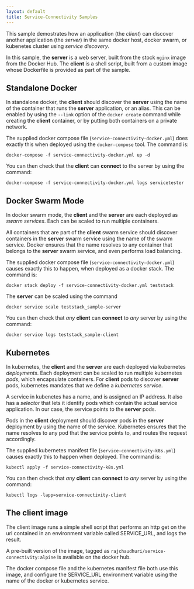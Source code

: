 ```yaml
---
layout: default
title: Service-Connectivity Samples
---
```


This sample demostrates how an application (the _client_) can discover another application (the _server_) in the same docker host, docker swarm, or kubenetes cluster using _service discovery_.

In this sample, the **server** is a web server, built from the stock `nginx` image from the Docker Hub. The **client** is a shell script, built from a custom image whose Dockerfile is provided as part of the sample.

## Standalone Docker

In standalone docker, the **client** should discover the **server** using the name of the container that runs the **server** application, or an alias. This can be enabled by using the `--link` option of the `docker create` command while creating the **client** container, or by putting both containers on a private network.

The supplied docker compose file (`service-connectivity-docker.yml`) does exactly this when deployed using the `docker-compose` tool. The command is:

```docker-compose -f service-connectivity-docker.yml up -d```

You can then check that the **client** can **connect** to the server by using the command:

```docker-compose -f service-connectivity-docker.yml logs servicetester```

## Docker Swarm Mode

In docker swarm mode, the **client** and the **server** are each deployed as _swarm services_. Each can be scaled to run multiple containers. 

All containers that are part of the **client** swarm service should discover containers in the **server** swarm service using the name of the swarm service. Docker ensures that the name resolves to any container that belongs to the **server** swarm service, and even performs load balancing.

The supplied docker compose file (`service-connectivity-docker.yml`) causes exactly this to happen, when deployed as a docker stack. The command is:

```docker stack deploy -f service-connectivity-docker.yml teststack```

The **server** can be scaled using the command

```docker service scale teststack_sample-server```

You can then check that _any_ **client** can **connect** to _any_ server by using the command:

```docker service logs teststack_sample-client```

## Kubernetes

In kubernetes, the **client** and the **server** are each deployed via kubernetes _deployments_. Each deployment can be scaled to run multiple kubernetes _pods_, which encapsulate containers. For **client** pods to discover **server** pods, kubernetes mandates that we define a _kubernetes service_.

A service in kubenetes has a name, and is assigned an IP address. It also has a _selector_ that lets it identify pods which contain the actual service application. In our case, the service points to the **server** pods.

Pods in the **client** deployment should discover pods in the **server** deployment by using the name of the service. Kubernetes ensures that the name resolves to any pod that the service points to, and routes the request accordingly.

The supplied kubernetes manifest file (`service-connectivity-k8s.yml`) causes exactly this to happen when deployed. The command is:

```kubectl apply -f service-connectivity-k8s.yml```

You can then check that _any_ **client** can **connect** to _any_ server by using the command:

```kubectl logs -lapp=service-connectivity-client```

## The client image

The client image runs a simple shell script that performs an http get on the url contained in an environment variable called SERVICE_URL, and logs the result.

A pre-built version of the image, tagged as `rajchaudhuri/service-connectivity:alpine` is available on the docker hub.

The docker compose file and the kubernetes manifest file both use this image, and configure the SERVICE_URL environment variable using the name of the docker or kubernetes service.

